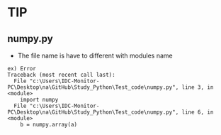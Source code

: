 # TIP

## numpy.py
- The file name is have to different with modules name
```
ex) Error
Traceback (most recent call last):
  File "c:\Users\IDC-Monitor-PC\Desktop\na\GitHub\Study_Python\Test_code\numpy.py", line 3, in <module>
    import numpy
  File "c:\Users\IDC-Monitor-PC\Desktop\na\GitHub\Study_Python\Test_code\numpy.py", line 6, in <module>
    b = numpy.array(a)
```